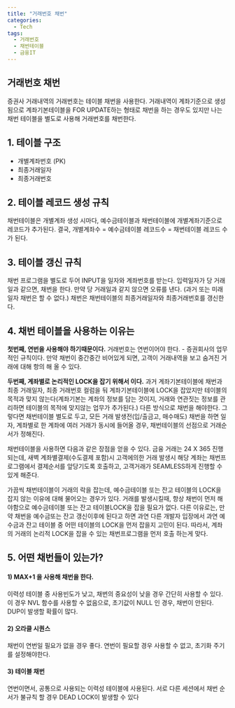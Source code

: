 ```yaml
---
title: "거래번호 채번"
categories:
  - Tech
tags: 
  - 거래번호
  - 채번테이블
  - 금융IT
---
```


## 거래번호 채번

증권사 거래내역의 거래번호는 테이블 채번을 사용한다. 거래내역이 계좌기준으로 생성됨으로 계좌기본테이블을 FOR UPDATE하는 형태로 채번을 하는 경우도 있지만 나는 채번 테이블을 별도로 사용해 거래번호를 채번한다.

## 1. 테이블 구조

- 개별계좌번호 (PK)
- 최종거래일자
- 최종거래번호

## 2. 테이블 레코드 생성 규칙

채번테이블은 개별계좌 생성 시마다, 예수금테이블과 채번테이블에 개별계좌기준으로 레코드가 추가된다. 결국, 개별계좌수 = 예수금테이블 레코드수 = 채번테이블 레코드 수 가 된다.

## 3. 테이블 갱신 규칙

채번 프로그램을 별도로 두어 INPUT을 일자와 계좌번호를 받는다. 입력일자가 당 거래일과 같으면, 채번을 한다. 만약 당 거래일과 같지 않으면 오류를 낸다. (과거 또는 미래 일자 채번은 할 수 없다.) 채번은 채번테이블의 최종거래일자와 최종거래번호를 갱신한다.



## 4. 채번 테이블을 사용하는 이유는

**첫번째, 연번을 사용해야 하기때문이다.** 거래번호는 연번이어야 한다. - 증권회사의 업무적인 규칙이다. 만약 채번이 중간중간 비어있게 되면, 고객이 거래내역을 보고 숨겨진 거래에 대해 항의 해 올 수 있다.

**두번째, 계좌별로 논리적인 LOCK을 잡기 위해서 이다.** 과거 계좌기본테이블에 채번과 최종 거래일자, 최종 거래번호 컬럼을 둬 계좌기본테이블에 LOCK을 잡았지만 테이블의 목적과 맞지 않는다(계좌기본는 계좌의 정보를 담는 것이지, 거래와 연관짓는 정보를 관리하면 테이블의 목적에 맞지않는 업무가 추가된다.) 다른 방식으로 채번을 해야한다. 그렇다면 채번테이블 별도로 두고, 모든 거래 발생전(입/출금고, 매수매도) 채번을 하면 일자, 계좌별로 한 계좌에 여러 거래가 동시에 들어올 경우, 채번테이블의 선점으로 거래순서가 정해진다.

채번테이블을 사용하면 다음과 같은 장점을 얻을 수 있다. 금융 거래는 24 X 365 진행되는데, 새벽 계좌별결제(수도결제 포함)시 고객에의한 거래 발생시 해당 계좌는 채번프로그램에서 결제순서를 앞당기도록 호출하고, 고객거래가 SEAMLESS하게 진행할 수 있게 해준다.

가끔씩 채번테이블이 거래의 락을 잡는데, 예수금테이블 또는 잔고 테이블의 LOCK을 잡지 않는 이유에 대해 물어오는 경우가 있다. 거래를 발생시킬때, 항상 채번이 먼저 해야함으로 예수금테이블 또는 잔고 테이블LOCK을 잡을 필요가 없다. 다른 이유로는, 만약 채번을 예수금또는 잔고 갱신이후에 된다고 하면 과연 다른 개발자 입장에서 과연 예수금과 잔고 테이블 중 어떤 테이블의 LOCK을 먼저 잡을지 고민이 된다. 따라서, 계좌의 거래의 논리적 LOCK을 잡을 수 있는 채번프로그램을 먼저 호출 하는게 맞다.

## 5. 어떤 채번들이 있는가?

#### 1)  MAX+1 을 사용해 채번을 한다.

이력성 테이블 중 사용빈도가 낮고, 채번의 중요성이 낮을 경우 간단히 사용할 수 있다. 이 경우 NVL 함수를 사용할 수 없음으로, 초기값이 NULL 인 경우, 채번이 안된다. DUP이 발생할 확률이 많다.

#### 2) 오라클 시퀀스

채번이 연번일 필요가 없을 경우 좋다. 연번이 필요할 경우 사용할 수 없고, 초기화 주기를 설정해야한다.

#### 3) 테이블 채번

연번이면서, 공통으로 사용되는 이력성 테이블에 사용된다. 서로 다른 세션에서 채번 순서가 불규칙 할 경우 DEAD LOCK이 발생할 수 있다